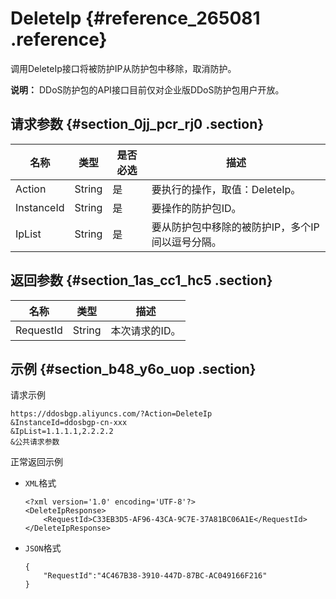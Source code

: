 # DeleteIp {#reference_265081 .reference}

调用DeleteIp接口将被防护IP从防护包中移除，取消防护。

**说明：** DDoS防护包的API接口目前仅对企业版DDoS防护包用户开放。

## 请求参数 {#section_0jj_pcr_rj0 .section}

|名称|类型|是否必选|描述|
|--|--|----|--|
|Action|String|是|要执行的操作，取值：DeleteIp。|
|InstanceId|String|是|要操作的防护包ID。|
|IpList|String|是|要从防护包中移除的被防护IP，多个IP间以逗号分隔。|

## 返回参数 {#section_1as_cc1_hc5 .section}

|名称|类型|描述|
|--|--|--|
|RequestId|String|本次请求的ID。|

## 示例 {#section_b48_y6o_uop .section}

请求示例

``` {#codeblock_60x_v7t_oqo}
https://ddosbgp.aliyuncs.com/?Action=DeleteIp
&InstanceId=ddosbgp-cn-xxx
&IpList=1.1.1.1,2.2.2.2
&公共请求参数
```

正常返回示例

-   `XML`格式

    ``` {#codeblock_yok_0bb_bul}
    <?xml version='1.0' encoding='UTF-8'?>
    <DeleteIpResponse>
        <RequestId>C33EB3D5-AF96-43CA-9C7E-37A81BC06A1E</RequestId>
    </DeleteIpResponse>
    ```

-   `JSON`格式

    ``` {#codeblock_ftr_37u_bst}
    {
        "RequestId":"4C467B38-3910-447D-87BC-AC049166F216"
    }
    ```


